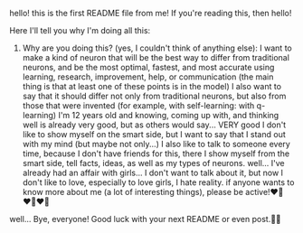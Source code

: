 hello! this is the first README file from me! If you're reading this, then hello!

Here I'll tell you why I'm doing all this:

1. Why are you doing this? (yes, I couldn't think of anything else):
I want to make a kind of neuron that will be the best way to differ from traditional neurons, and be the most optimal, fastest, and most accurate using learning, research, improvement, help, or communication (the main thing is that at least one of these points is in the model)
I also want to say that it should differ not only from traditional neurons, but also from those that were invented (for example, with self-learning: with q-learning)
I'm 12 years old and knowing, coming up with, and thinking well is already very good, but as others would say... VERY good
I don't like to show myself on the smart side, but I want to say that I stand out with my mind (but maybe not only...)
I also like to talk to someone every time, because I don't have friends for this, there I show myself from the smart side, tell facts, ideas, as well as my types of neurons.
well... I've already had an affair with girls... I don't want to talk about it, but now I don't like to love, especially to love girls, I hate reality.
if anyone wants to know more about me (a lot of interesting things), please be active!❤️‍🔥❤️‍🔥❤️‍🔥

well... Bye, everyone! Good luck with your next README or even post.👋😄
